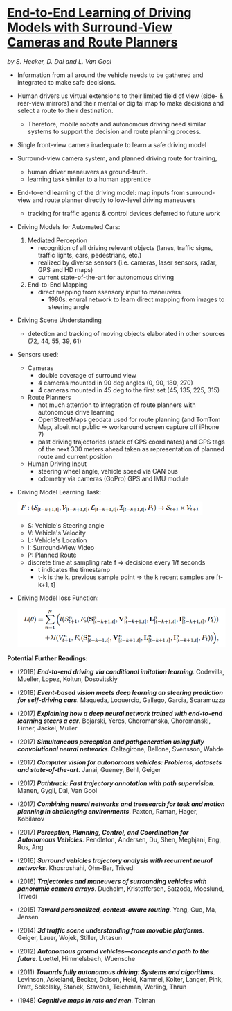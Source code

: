 # [End-to-End Learning of Driving Models with Surround-View Cameras and Route Planners](https://arxiv.org/abs/1803.10158)
*by S. Hecker, D. Dai and L. Van Gool*

- Information from all around the vehicle needs to be gathered and integrated to make safe decisions.
- Human drivers us virtual extensions to their limited field of view (side- & rear-view mirrors) and their mental or digital map to make decisions and select a route to their destination.
    - Therefore, mobile robots and autonomous driving need similar systems to support the decision and route planning process.
- Single front-view camera inadequate to learn a safe driving model
- Surround-view camera system, and planned driving route for training,
    - human driver maneuvers as ground-truth.
    - learning task similar to a human apprentice
- End-to-end learning of the driving model: map inputs from surround-view and route planner directly to low-level driving maneuvers
    - tracking for traffic agents & control devices deferred to future work

- Driving Models for Automated Cars:
    1. Mediated Perception
        - recognition of all driving relevant objects (lanes, traffic signs, traffic lights, cars, pedestrians, etc.)
        - realized by diverse sensors (i.e. cameras, laser sensors, radar, GPS and HD maps)
        - current state-of-the-art for autonomous driving
    2. End-to-End Mapping
        - direct mapping from ssensory input to maneuvers
            - 1980s: enural network to learn direct mapping from images to steering angle

- Driving Scene Understanding
    - detection and tracking of moving objects elaborated in other sources (72, 44, 55, 39, 61)

- Sensors used:
    - Cameras
        - double coverage of surround view
        - 4 cameras mounted in 90 deg angles (0, 90, 180, 270)
        - 4 cameras mounted in 45 deg to the first set (45, 135, 225, 315)
    - Route Planners
        - not much attention to integration of route planners with autonomous drive learning
        - OpenStreetMaps geodata used for route planning (and TomTom Map, albeit not public => workaround screen capture off iPhone 7)
        - past driving  trajectories (stack of GPS coordinates) and GPS tags of the next 300 meters ahead taken as representation of planned route and current position
    - Human Driving Input
        - steering wheel angle, vehicle speed via CAN bus
        - odometry via cameras (GoPro) GPS and IMU module

- Driving Model Learning Task:

    ![F: (S_[t−k+1,t], V_[t−k+1,t], L_[t−k+1,t], I_[t−k+1,t], P_[t]) → S_[t+1] × V_[t+1]](./img/EndToEndLearningOfDrivingModels_LearningTask.png "Learning Task")
    - S: Vehicle's Steering angle
    - V: Vehicle's Velocity
    - L: Vehicle's Location
    - I: Surround-View Video
    - P: Planned Route
    - discrete time at sampling rate f => decisions every 1/f seconds
        - t indicates the timestamp
        - t-k is the k. previous sample point => the k recent samples are [t-k+1, t]

- Driving Model loss Function:
    
    ![L(θ) =N∑[n=1](l(S^n_[t+1],F_s(S^n_[t−k+1,t],V^n_[t−k+1,t],L^n_[t−k+1,t],I^n_[t−k+1,t],P_t))+λl(V^n_[t+1],F_v(S^n_[t−k+1,t],V^n_[t−k+1,t],L^n_[t−k+1,t],I^n_[t−k+1,t],P_t)))](./img/EndToEndLearningOfDrivingModels_LossFunction.png "Loss Function")

**Potential Further Readings:**
- (2018) ***End-to-end driving via conditional imitation learning***. Codevilla, Mueller, Lopez, Koltun, Dosovitskiy
- (2018) ***Event-based vision meets deep learning on steering prediction for self-driving cars***. Maqueda, Loquercio, Gallego, Garcia, Scaramuzza

- (2017) ***Explaining how a deep neural network trained with end-to-end learning steers a car***. Bojarski, Yeres, Choromanska, Choromanski, Firner, Jackel, Muller
- (2017) ***Simultaneous perception and pathgeneration using fully convolutional neural networks***. Caltagirone, Bellone, Svensson, Wahde
- (2017) ***Computer vision for autonomous vehicles: Problems, datasets and state-of-the-art***. Janai, Gueney, Behl, Geiger
- (2017) ***Pathtrack: Fast trajectory annotation with path supervision***. Manen, Gygli, Dai, Van Gool
- (2017) ***Combining neural networks and treesearch for task and motion planning in challenging environments***. Paxton, Raman, Hager, Kobilarov
- (2017) ***Perception, Planning, Control, and Coordination for Autonomous Vehicles***. Pendleton, Andersen, Du, Shen, Meghjani, Eng, Rus, Ang

- (2016) ***Surround vehicles trajectory analysis with recurrent neural networks***. Khosroshahi, Ohn-Bar, Trivedi
- (2016) ***Trajectories and maneuvers of surrounding vehicles with panoramic camera arrays***. Dueholm, Kristoffersen, Satzoda, Moeslund, Trivedi

- (2015) ***Toward personalized, context-aware routing***. Yang, Guo, Ma, Jensen

- (2014) ***3d traffic scene understanding from movable platforms***. Geiger, Lauer, Wojek, Stiller, Urtasun

- (2012) ***Autonomous ground vehicles—concepts and a path to the future***. Luettel, Himmelsbach, Wuensche

- (2011) ***Towards fully autonomous driving: Systems and algorithms***. Levinson, Askeland, Becker, Dolson, Held, Kammel, Kolter, Langer, Pink, Pratt, Sokolsky, Stanek, Stavens, Teichman, Werling, Thrun

- (1948) ***Cognitive maps in rats and men***. Tolman
